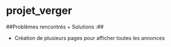 # projet_verger #

##Problèmes rencontrés + Solutions :##

- Création de plusieurs pages pour afficher toutes les annonces



